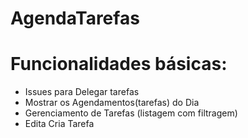 # AgendaTarefas
# Funcionalidades básicas:
- Issues para Delegar tarefas
- Mostrar os Agendamentos(tarefas) do Dia
- Gerenciamento de Tarefas (listagem com filtragem)
- Edita Cria Tarefa
